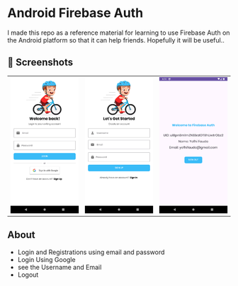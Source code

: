 # Android Firebase Auth

I made this repo as a reference material for learning to use Firebase Auth on the Android platform so that it can help friends. Hopefully it will be useful..<br>

## 📸 Screenshots
||||
|:----------------------------------------:|:-----------------------------------------:|:-----------------------------------------: |
| ![](login.png) | ![](register.png) | ![](result.png) |

## About
- Login and Registrations using email and password
- Login Using Google
- see the Username and Email
- Logout
